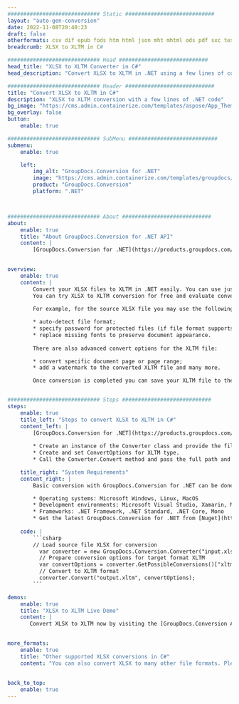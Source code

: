 ```yaml
---
############################# Static ############################
layout: "auto-gen-conversion"
date: 2022-11-08T20:40:23
draft: false
otherformats: csv dif epub fods htm html json mht mhtml ods pdf sxc tex tsv xlam xls xlsb xlsm xlsx xlt xltm xltx xml xps
breadcrumb: XLSX to XLTM in C#

############################# Head ############################
head_title: "XLSX to XLTM Converter in C#"
head_description: "Convert XLSX to XLTM in .NET using a few lines of code. Use the GroupDocs Document Conversion API to convert over 160 file formats."

############################# Header ############################
title: "Convert XLSX to XLTM in C#"
description: "XLSX to XLTM conversion with a few lines of .NET code"
bg_image: "https://cms.admin.containerize.com/templates/aspose/App_Themes/V3/images/bg/header1.png"
bg_overlay: false
button:
    enable: true

############################# SubMenu ############################
submenu:
    enable: true

    left:
        img_alt: "GroupDocs.Conversion for .NET"
        image: "https://cms.admin.containerize.com/templates/groupdocs/images/product-logos/90x90-noborder/groupdocs-conversion-net.png"
        product: "GroupDocs.Conversion"
        platform: ".NET"



############################# About ############################
about:
    enable: true
    title: "About GroupDocs.Conversion for .NET API"
    content: |
        [GroupDocs.Conversion for .NET](https://products.groupdocs.com/conversion/net/) can be used to convert Microsoft Word, Excel, PowerPoint, PDF, Visio and other formats. GroupDocs.Conversion is a standalone API that is suitable for back-end and internal systems where high performance is required. It does not depend on any software such as Microsoft or Open Office.
    

overview:
    enable: true
    content: |
        Convert your XLSX files to XLTM in .NET easily. You can use just a couple of C# code lines in any platform of your choice like - Windows, Linux, macOS.
        You can try XLSX to XLTM conversion for free and evaluate conversion results quality.  Along with simple file conversion scenarios you can try more advanced options for loading source XLSX file and for saving output XLTM result. 
        
        For example, for the source XLSX file you may use the following load options:

        * auto-detect file format;
        * specify password for protected files (if file format supports it);
        * replace missing fonts to preserve document appearance.
        
        There are also advanced convert options for the XLTM file:

        * convert specific document page or page range;
        * add a watermark to the converted XLTM file and many more.

        Once conversion is completed you can save your XLTM file to the local file path or any third-party storage like FTP, Amazon S3, Google Drive, Dropbox etc. Please note - to convert XLSX to XLTM there is no need for any additional software installed - like MS Office, Open Office, Adobe Acrobat Reader etc.


############################# Steps ############################
steps:
    enable: true
    title_left: "Steps to convert XLSX to XLTM in C#"
    content_left: |
        [GroupDocs.Conversion for .NET](https://products.groupdocs.com/conversion/net/) makes it easy for developers to convert a XLSX file to XLTM with a few lines of code.
        
        * Create an instance of the Converter class and provide the file XLSX with the full path
        * Create and set ConvertOptions for XLTM type.
        * Call the Converter.Convert method and pass the full path and format (XLTM) as a parameter

    title_right: "System Requirements"
    content_right: |
        Basic conversion with GroupDocs.Conversion for .NET can be done in just a few simple steps. Our APIs are supported on all major platforms and operating systems. Before executing the code below, make sure you have the following prerequisites installed on your system.

        * Operating systems: Microsoft Windows, Linux, MacOS
        * Development environments: Microsoft Visual Studio, Xamarin, MonoDevelop
        * Frameworks: .NET Framework, .NET Standard, .NET Core, Mono
        * Get the latest GroupDocs.Conversion for .NET from [Nuget](https://www.nuget.org/packages/groupdocs.conversion)
         
    code: |
        ```csharp    
        // Load source file XLSX for conversion
          var converter = new GroupDocs.Conversion.Converter("input.xlsx");
          // Prepare conversion options for target format XLTM
          var convertOptions = converter.GetPossibleConversions()["xltm"].ConvertOptions;
          // Convert to XLTM format
          converter.Convert("output.xltm", convertOptions);
        ```

demos:
    enable: true
    title: "XLSX to XLTM Live Demo"
    content: |
       Convert XLSX to XLTM now by visiting the [GroupDocs.Conversion App](https://products.groupdocs.app/conversion/family) website. Online demo has the following advantages
          

more_formats:
    enable: true
    title: "Other supported XLSX conversions in C#"
    content: "You can also convert XLSX to many other file formats. Please see the list below."
       
       
back_to_top:
    enable: true
---
```

